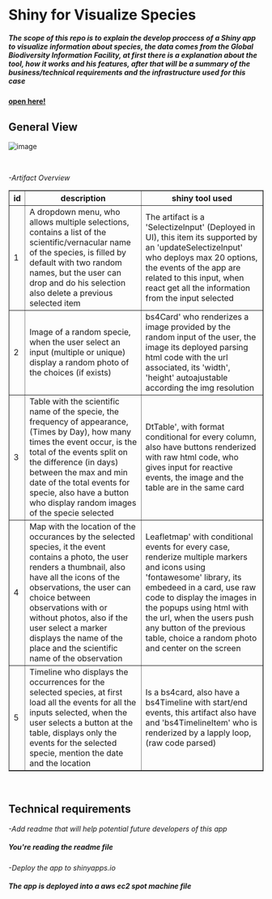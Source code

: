 <h1><b>Shiny for Visualize Species</b></h1>
<h5> The scope of this repo is to explain the develop proccess of a Shiny app to visualize information about species,  the data comes from the Global Biodiversity Information Facility, at first there is a explanation about the tool, how it works and his features, after that will be a summary of the business/technical requirements and the infrastructure used for this case</h5>




<a href="http://34.201.151.75:3838/test_shiny/"><h4>open here!</h4></a>




<h2>General View </h2>


![image](https://user-images.githubusercontent.com/113043356/189246425-fefdad0e-7002-4305-97bb-17e2bae1cfa2.png)

<br>

<p><em>-Artifact Overview</em></p>

<table border="1">
<thead>
<tr><th>id</th><th>description</th><th>shiny tool used</th></tr>
</thead>
<tbody>
<tr><td>1</td><td>A dropdown menu, who allows multiple selections, contains a list of the scientific/vernacular name of the species, is filled by default with two random names, but the user can drop and do his selection also delete a previous selected item</td><td>The artifact is a 'SelectizeInput' (Deployed in UI), this item its supported by an 'updateSelectizeInput' who deploys max 20 options, the events of the app are related to this input, when react get all the information from the input selected</td></tr>
<tr><td>2</td><td>Image of a random specie, when the user select an input (multiple or unique) display a random photo of the choices (if exists)</td><td>bs4Card' who renderizes a image provided by the random input of the user, the image its deployed parsing html code with the url associated, its 'width', 'height' autoajustable according the img resolution</td></tr>
<tr><td>3</td><td>Table with the scientific name of the specie, the frequency of appearance, (Times by Day), how many times the event occur, is the total of the events split on the difference (in days) between the max and min date of the total events for specie, also have a button who display random images of the specie selected </td><td>DtTable', with format conditional for every column, also have buttons renderized with raw html code, who gives input for reactive events, the image and the table are in the same card</td></tr>
<tr><td>4</td><td>Map with the location of the occurances by the selected species, it the event contains a photo, the user renders a thumbnail, also have all the icons of the observations, the user can choice between observations with or without photos, also if the user select a marker displays the name of the place and the scientific name of the observation</td><td>Leafletmap' with conditional events for every case, renderize multiple markers and icons using 'fontawesome' library, its embedeed in a card, use raw code to display the images in the popups using html with the url, when the users push any button of the previous table, choice a random photo and center on the screen</td></tr>
<tr><td>5</td><td>Timeline who displays the occurrences for the selected species, at first load all the events for all the inputs selected, when the user selects a button at the table, displays only the events for the selected specie, mention the date and the location</td><td>Is a bs4card, also have a bs4Timeline with start/end events, this artifact also have and 'bs4TimelineItem' who is renderized by a lapply loop, (raw code parsed)</td></tr>
</tbody>
</table>

<br>


<h2>Technical requirements </h2>

<p><em>-Add readme that will help potential future developers of this app</em></p>

<h5> You're reading the readme file</h5>

<p><em>-Deploy the app to shinyapps.io</em></p>

<h5> The app is deployed into a aws ec2 spot machine file</h5>





